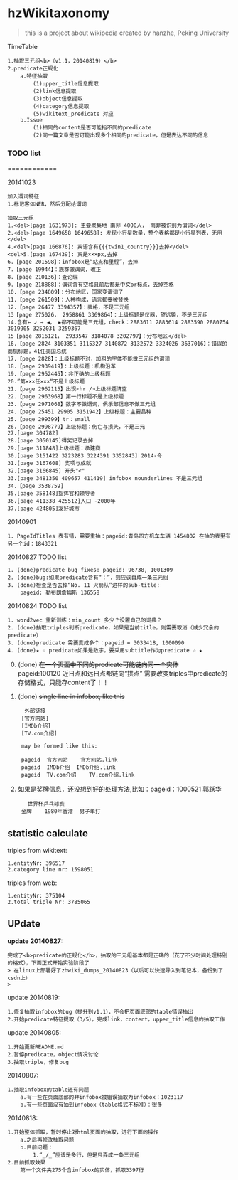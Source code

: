 

hzWikitaxonomy
==============
>this is a project about wikipedia
>created by hanzhe, Peking University

TimeTable

    1.抽取三元组<b>（v1.1，20140819）</b>
    2.predicate正规化
        a.特征抽取
            (1)upper_title信息提取
            (2)link信息提取
            (3)object信息提取
            (4)category信息提取
            (5)wikitext_predicate 对应
        b.Issue
            (1)相同的content是否可能指不同的predicate
            (2)同一篇文章是否可能出现多个相同的predicate，但是表达不同的信息


### TODO list


============

20141023

    加入谓词特征
    1.标记客体NER，然后分配给谓词

    抽取三元组
    1.<del>[page 1631973]: 主要聚集地 南非 4000人， 南非被识别为谓词</del>
    2.<del>[page 1649658 1649658]: 发现小行星数量，整个表格都是小行星列表，无用</del>
    4.<del>[page 166876]: 宾语含有{{{twin1_country}}}去掉</del>
    <del>5.[page 167439]: 宾是×××px,去掉
    6.【page 201598】：infobox是“站点和里程”，去掉
    7.【page 19944】：族群做谓词，改正
    8.【page 210136】：查论编
    9.【page 218888】：谓词含有空格且前后都是中文or标点，去掉空格
    10.【page 234809】：分布地区，国家变谓词了
    11.【page 261509】：人种构成，语言都要被替换
    12.【page 26477 3394357】：表格，不是三元组
    13【page 275026， 2958861 3369864】：上级标题是仪器，望远镜，不是三元组
    14.含有← ↙ → ◄， ►都不可能是三元组，check：2883611 2883614 2883590 2880754 3019905 3252031 3259367
    15【page 2816121， 2933547 3184078 3202797】：分布地区</del>
    16.【page 2824 3103351 3115327 3140872 3132572 3324026 3637016】：错误的商机标题，41任美国总统
    17.【page 2828】：上级标题不对，加粗的字体不能做三元组的谓词
    18.【page 2939419】：上级标题：机构沿革
    19.【page 2952445】：非正确的上级标题
    20.”第×××任×××“不是上级标题
    21.【page 2962115】出现<hr />上级标题清空
    22.【page 2963968】第一行标题不是上级标题
    23.【page 2971068】数字不做谓词，俱乐部信息不做三元组
    24.【page 25451 29905 3151942】上级标题：主要品种
    25.【page 299399】tr：small
    26.【page 2998779】上级标题：伤亡与损失，不是三元
    27.[page 304782]
    28.[page 3050145]得奖记录去掉
    29.[page 311848]上级标题：承建商
    30.[page 3151422 3223283 3224391 3352843] 2014-今
    31.[page 3167608] 奖项与成就
    32.[page 3166845] 开头"<"
    33.[page 3481350 409657 411419] infobox nounderlines 不是三元组
    34.【page 3538759]
    35.[page 358148]指挥官和领导者
    36.[page 411338 425512]人口 -2000年
    37.[page 424805]友好城市




20140901 

    1. PageIdTitles 表有错，需要重抽：pageid:青岛四方机车车辆 1454802 在抽的表里有另一个id：1843321

    
20140827 TODO list

    1. (done)predicate bug fixes: pageid: 96738, 1001309
    2. (done)bug:如果predicate含有“：”，则应该自成一条三元组
    3. (done)检查是否去掉“No. 11 火箭队”这样的sub-title:
        pageid: 勒布朗詹姆斯 136558


20140824 TODO list
    
    1. word2vec 重新训练：min_count 多少？设置自己的词典？
    2. (done)抽取triples判断predicate，如果是当前title，则需要取消（减少冗余的predicate）
    3. (done)predicate 需要变成多个：pageid = 3033418, 1000090
    4. (done)★ ☆ predicate如果是数字，要采用subtitle作为predicate ☆ ★ 

0. (done) <del>在一个页面中不同的predicate可能链向同一个实体</del> <br />
        pageid:100120 近日点和远日点都链向“拱点”
        需要改变triples中predicate的存储格式，只能存content了！！

1. (done) <del>single line in infobox, like this </del>

         外部链接
        [官方网站]
        [IMDb介绍]
        [TV.com介绍]
        
        may be formed like this:
        
        pageid	官方网站	官方网站.link
        pageid  IMDb介绍	IMDb介绍.link
        pageid	TV.com介绍	TV.com介绍.link

2. 如果是奖牌信息，还没想到好的处理方法,比如：pageid：1000521 郭跃华

          世界杯乒乓球赛
        金牌    1980年香港  男子单打

## statistic calculate

triples from wikitext:

    1.entityNr: 396517
    2.category line nr: 1598051

triples from web:

    1.entityNr: 375104
    2.total triple Nr: 3785065


## UPdate

<b>update 20140827:</b>

    完成了<b>predicate的正规化</b>，抽取的三元组基本都是正确的（花了不少时间处理特别的格式），下面正式开始实验阶段了
    > 在linux上部署好了zhwiki_dumps_20140823（以后可以快速导入到笔记本，备份到了csdn上）
    > 

update 20140819:

    1.修复抽取infobox的bug（提升到v1.1），不会把页面底部的table错误抽出
    2.开始predicate特征提取（3/5），完成link，content，upper_title信息的抽取工作

update 20140805:

    1.开始更新README.md
    2.暂停predicate，object情况讨论
    3.抽取triple，修复bug

20140807:

    1.抽取infobox的table还有问题
        a.有一些在页面底部的非infobox被错误抽取为infobox：1023117
        b.有一些页面没有抽到infobox（table格式不标准）：很多

20140818:

    1.开始整体抓取，暂时停止对html页面的抽取，进行下面的操作
        a.之后再修改抽取问题
        b.目前问题：
            1.“_/_”应该是多行，但是只弄成一条三元组
    2.目前抓取效果
        第一个文件夹275个含infobox的实体，抓取3397行
